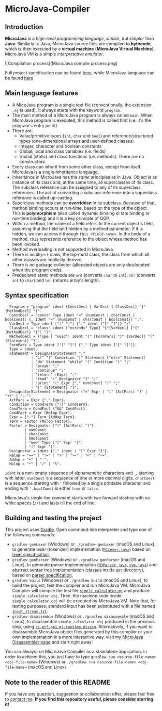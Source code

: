 # MicroJava-Compiler

## Introduction

**MicroJava** is a *high-level programming language*, *similar*, but *simpler* than **Java**.
Similarly to Java, MicroJava source files are compiled to **bytecode**, which is then executed by a **virtual machine** (**MicroJava Virtual Machine**). MicroJava VM is a simple *interpretative emulator*.

![Compilation process](MicroJava compile process.png)

Full project specification can be found [here](https://github.com/mdodovic/MicroJava-Compiler/blob/master/Compiler_specification.pdf), while MicroJava language can be found [here](https://github.com/mdodovic/MicroJava-Compiler/blob/master/MicroJava_specification.pdf)
## Main language features

* A MicoJava program is a single text file (conventionally, the extension `.mj` is used).
  It always starts with the keyword `program`.
* The main method of a MicroJava program is always called `main`.
  When MicroJava program is executed, this method is called first (i.e. it's the program's entry point).
* There are:
  * Value/primitive types (`int`, `char` and `bool`) and reference/structured types (one-dimensional arrays and user-defined classes)
  * Integer, character and boolean constants
  * Global, local and class variables (i.e. fields)
  * Global (static) and class functions (i.e. methods).
    There are no constructors
* Every class can inherit from some other class, except from itself.
  MicroJava is a single‐inheritance language.
* Inheritance in MicroJava has the *same* principles as in Java.
  Object is an instance of its class and, at the same time, all superclasses of its class.
  The subclass reference can be assigned to any of its superclass references.
  The act of converting a subclass reference into a superclass reference is called up-casting.
* Superclass methods can be **overridden** in its subclass.
  Because of that, method binding occurs at run-time, based on the type of the object.
  This is **polymorphism** (also called dynamic binding or late binding or run‐time binding) and it is a key principle of OOP.
* Within a method, the name of a field refers to the current object's field, assuming that the field isn't hidden by a method parameter.
  If it is hidden, we can access it through `this.<field-name>`.
  In the body of a method, `this` represents reference to the object whose method has been invoked.
* Method overloading is not supported in MicroJava.
* There is no `Object` class, the top‐most class, the class from which all other classes are implicitly derived.
* There is no garbage collector (allocated objects are only deallocated when the program ends).
* Predeclared static methods are `ord` (converts `char` to `int`), `chr` (converts `int` to `char`) and `len` (returns array's length).
  

## Syntax specification

```
  Program = "program" ident {ConstDecl | VarDecl | ClassDecl} "{" {MethodDecl} "}".
  ConstDecl = "const" Type ident "=" (numConst | charConst | boolConst) {, ident "=" (numConst | charConst | boolConst)} ";".
  VarDecl = Type ident ["[" "]"] {"," ident ["[" "]"]} ";".
  ClassDecl = "class" ident ["extends" Type] "{"{VarDecl} ["{" {MethodDecl} "}"] "}".
  MethodDecl = (Type | "void") ident "(" [FormPars] ")" {VarDecl} "{" {Statement} "}".
  FormPars = Type ident ["[" "]"] {"," Type ident ["[" "]"]}.
  Type = ident.
  Statement = DesignatorStatement ";"
            | "if" "(" Condition ")" Statement ["else" Statement]
            | "do" Statement "while" "(" Condition ")" ";"
            | "break" ";"
            | "continue" ";"
            | "return" [Expr] ";"
            | "read" "(" Designator ")" ";"
            | "print" "(" Expr ["," numConst] ")" ";"
            | "{" {Statement} "}".
  DesignatorStatement = Designator ("=" Expr | "(" [ActPars] ")" | "++" | "‐‐")
  ActPars = Expr {"," Expr}.
  Condition = CondTerm {"||" CondTerm}.
  CondTerm = CondFact {"&&" CondFact}.
  CondFact = Expr [Relop Expr].
  Expr = ["‐"] Term {Addop Term}.
  Term = Factor {Mulop Factor}.
  Factor = Designator ["(" [ActPars] ")"]
         | numConst
         | charConst
         | boolConst
         | "new" Type ["[" Expr "]"]
         | "(" Expr ")".
  Designator = ident {"." ident | "[" Expr "]"}.
  Relop = "==" | "!=" | ">" | ">=" | "<" | "<=".
  Addop = "+" | "‐".
  Mulop = "*" | "/" | "%".
```

`ident` is a non-empty sequence of alphanumeric characters and `_`, starting with letter.
`numConst` is a sequence of one or more decimal digits.
`charConst` is a sequence starting with `'` followed by a single printable character and ending with `'`.
`boolConst` is either `true` or `false`.

MicroJava's single line comment starts with two forward slashes with no white spaces (`//`) and lasts till the end of line.

## Building and testing the project

This project uses [Gradle](https://docs.gradle.org/current/userguide/userguide.html).
Open command-line interpreter and type one of the following commands:

* `gradlew genLexer` (Windows) or `./gradlew genLexer` (macOS and Linux), to generate lexer (tokenizer) implementation ([`MJLexer.java`](src/main/java/askov/schoolprojects/compilerconstruction/mjcompiler/MJLexer.java)) based on [lexer specification](src/main/spec/mjlexer.flex),
* `gradlew genParser` (Windows) or `./gradlew genParser` (macOS and Linux), to generate parser implementation ([`MJParser.java`](src/main/java/askov/schoolprojects/compilerconstruction/mjcompiler/MJParser.java), [`sym.java`](src/main/java/askov/schoolprojects/compilerconstruction/mjcompiler/sym.java)) and abstract syntax tree implementation (classes inside [`ast`](src/main/java/askov/schoolprojects/compilerconstruction/mjcompiler/ast) directory), based on [parser specification](src/main/spec/mjparser.cup),
* `gradlew build` (Windows) or `./gradlew build` (macOS and Linux), to build the project, test the compiler and run MicroJava VM. MicroJava Compiler will compile the test file [`simple_calculator.mj`](src/test/resources/simple_calculator.mj) and produce `simple_calculator.obj`. Then, the machine code inside `simple_calculator.obj` will be executed by MicroJava VM.
Note that, for testing purposes, standard input has been substituted with a file named [`input_stream.txt`](src/test/resources/input_stream.txt).
* `gradlew disassemble` (Windows) or `./gradlew disassemble` (macOS and Linux), to disassemble `simple_calculator.obj` produced in the previous step, using [`rs.etf.pp1.mj.runtime.disasm`](libs/mj-runtime-1.1.jar). Alternatively, if you want to disassemble MicroJava object files generated by this compiler or your own implementation in a more interactive way, visit my [MicroJava Disassembler page](https://danijelaskov.github.io/microjava-disassembler/) and start right away!

You can always run MicroJava Compiler as a standalone application.
In order to achieve this, you just have to type `gradlew run <source-file-name> <obj-file-name>` (Windows) or `./gradlew run <source-file-name> <obj-file-name>` (macOS and Linux).

## Note to the reader of this README

If you have any question, suggestion or collaboration offer, please feel free to [contact me](mailto:danijel.askov@gmail.com).
**If you find this repository useful, please consider starring it!**
